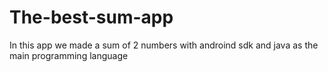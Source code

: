 # The-best-sum-app
In this app we made a sum of 2 numbers with androind sdk and java as the main programming language
